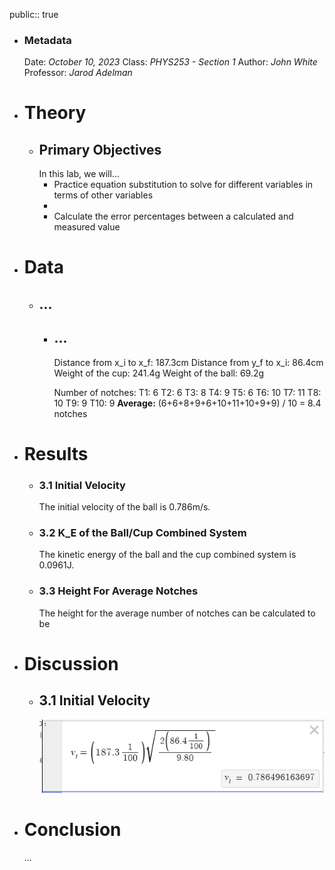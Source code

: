 public:: true

- ### Metadata
  Date: *October 10, 2023*
  Class: *PHYS253 - Section 1*
  Author: *John White*
  Professor: *Jarod Adelman*
- # Theory
	- ## Primary Objectives
	  In this lab, we will...
	  * Practice equation substitution to solve for different variables in terms of other variables
	  * 
	  * Calculate the error percentages between a calculated and measured value
- # Data
	- ## ...
		- ## ...
		  Distance from x_i to x_f: 187.3cm
		  Distance from y_f to x_i: 86.4cm
		  Weight of the cup: 241.4g
		  Weight of the ball: 69.2g
		  
		  Number of notches: 
		  T1: 6
		  T2: 6
		  T3: 8
		  T4: 9
		  T5: 6
		  T6: 10
		  T7: 11
		  T8: 10
		  T9: 9
		  T10: 9
		  **Average:** (6+6+8+9+6+10+11+10+9+9) / 10 = 8.4 notches
- # Results
	- ### 3.1 Initial Velocity
	  The initial velocity of the ball is 0.786m/s.
	- ### 3.2 K_E of the Ball/Cup Combined System
	  The kinetic energy of the ball and the cup combined system is 0.0961J.
	- ### 3.3 Height For Average Notches
	  The height for the average number of notches can be calculated to be
- # Discussion
	- ## 3.1 Initial Velocity
	  ![image.png](../assets/image_1700000117217_0.png)
- # Conclusion
  ...